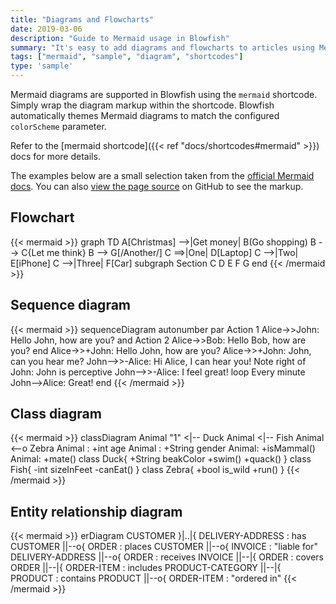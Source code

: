 ```yaml
---
title: "Diagrams and Flowcharts"
date: 2019-03-06
description: "Guide to Mermaid usage in Blowfish"
summary: "It's easy to add diagrams and flowcharts to articles using Mermaid."
tags: ["mermaid", "sample", "diagram", "shortcodes"]
type: 'sample'
---
```


Mermaid diagrams are supported in Blowfish using the `mermaid` shortcode. Simply wrap the diagram markup within the shortcode. Blowfish automatically themes Mermaid diagrams to match the configured `colorScheme` parameter.

Refer to the [mermaid shortcode]({{< ref "docs/shortcodes#mermaid" >}}) docs for more details.

The examples below are a small selection taken from the [official Mermaid docs](https://mermaid-js.github.io/mermaid/). You can also [view the page source](https://raw.githubusercontent.com/nunocoracao/blowfish/main/exampleSite/content/samples/diagrams-flowcharts/index.md) on GitHub to see the markup.

## Flowchart

{{< mermaid >}}
graph TD
A[Christmas] -->|Get money| B(Go shopping)
B --> C{Let me think}
B --> G[/Another/]
C ==>|One| D[Laptop]
C -->|Two| E[iPhone]
C -->|Three| F[Car]
subgraph Section
C
D
E
F
G
end
{{< /mermaid >}}

## Sequence diagram

{{< mermaid >}}
sequenceDiagram
autonumber
par Action 1
Alice->>John: Hello John, how are you?
and Action 2
Alice->>Bob: Hello Bob, how are you?
end
Alice->>+John: Hello John, how are you?
Alice->>+John: John, can you hear me?
John-->>-Alice: Hi Alice, I can hear you!
Note right of John: John is perceptive
John-->>-Alice: I feel great!
loop Every minute
John-->Alice: Great!
end
{{< /mermaid >}}

## Class diagram

{{< mermaid >}}
classDiagram
Animal "1" <|-- Duck
Animal <|-- Fish
Animal <--o Zebra
Animal : +int age
Animal : +String gender
Animal: +isMammal()
Animal: +mate()
class Duck{
+String beakColor
+swim()
+quack()
}
class Fish{
-int sizeInFeet
-canEat()
}
class Zebra{
+bool is_wild
+run()
}
{{< /mermaid >}}

## Entity relationship diagram

{{< mermaid >}}
erDiagram
CUSTOMER }|..|{ DELIVERY-ADDRESS : has
CUSTOMER ||--o{ ORDER : places
CUSTOMER ||--o{ INVOICE : "liable for"
DELIVERY-ADDRESS ||--o{ ORDER : receives
INVOICE ||--|{ ORDER : covers
ORDER ||--|{ ORDER-ITEM : includes
PRODUCT-CATEGORY ||--|{ PRODUCT : contains
PRODUCT ||--o{ ORDER-ITEM : "ordered in"
{{< /mermaid >}}
